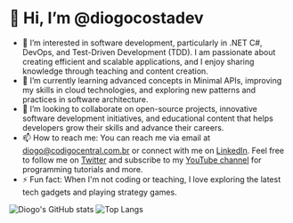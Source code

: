 # 👋 Hi, I’m @diogocostadev

- 👀 I’m interested in software development, particularly in .NET C#, DevOps, and Test-Driven Development (TDD). I am passionate about creating efficient and scalable applications, and I enjoy sharing knowledge through teaching and content creation.
- 🌱 I’m currently learning advanced concepts in Minimal APIs, improving my skills in cloud technologies, and exploring new patterns and practices in software architecture.
- 💞️ I’m looking to collaborate on open-source projects, innovative software development initiatives, and educational content that helps developers grow their skills and advance their careers.
- 📫 How to reach me: You can reach me via email at diogo@codigocentral.com.br or connect with me on [LinkedIn](https://www.linkedin.com/in/diogocostadev). Feel free to follow me on [Twitter](https://twitter.com/diogocostadev) and subscribe to my [YouTube channel](https://www.youtube.com/diogocostadev) for programming tutorials and more.
- ⚡ Fun fact: When I'm not coding or teaching, I love exploring the latest tech gadgets and playing strategy games.

![Diogo's GitHub stats](https://github-readme-stats.vercel.app/api?username=diogocostadev&show_icons=true&theme=radical)
![Top Langs](https://github-readme-stats.vercel.app/api/top-langs/?username=diogocostadev&layout=compact&theme=radical)

<!---
diogocostadev/diogocostadev is a ✨ special ✨ repository because its README.md (this file) appears on your GitHub profile.
You can click the Preview link to take a look at your changes.
--->
